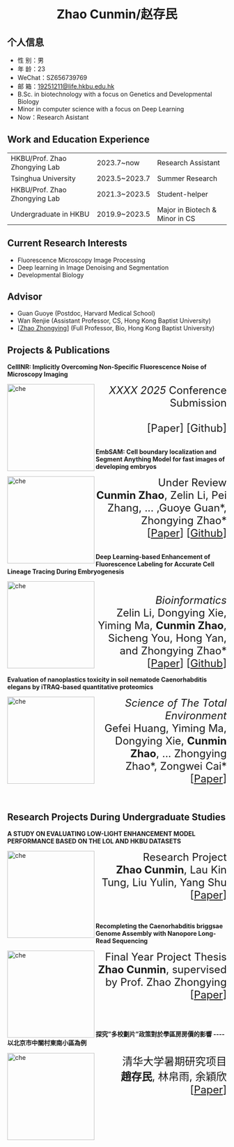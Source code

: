  <center>
     <h1>Zhao Cunmin/赵存民</h1>
 </center>

## 个人信息 

* 性 别：男
* 年 龄：23
* WeChat：SZ656739769
* 邮 箱：19251211@life.hkbu.edu.hk    
* B.Sc. in biotechnology with a focus on Genetics and Developmental Biology
* Minor in computer science with a focus on Deep Learning
* Now：Research Asistant

## Work and Education Experience
<table>

<tr>

<td>HKBU/Prof. Zhao Zhongying Lab</td>

<td>2023.7~now</td>

<td>Research Assistant</td>

</tr>

<tr>

<td>Tsinghua University</td>

<td>2023.5~2023.7</td>

<td>Summer Research</td>

</tr>

<tr>

<td>HKBU/Prof. Zhao Zhongying Lab</td>

<td>2021.3~2023.5</td>

<td>Student-helper</td>

</tr>

<tr>

<td>Undergraduate in HKBU</td>

<td>2019.9~2023.5</td>

<td>Major in Biotech & Minor in CS</td>

</tr>

</table>

## Current Research Interests
* Fluorescence Microscopy Image Processing 
* Deep learning in Image Denoising and Segmentation
* Developmental Biology


## Advisor
* Guan Guoye (Postdoc, Harvard Medical School)
* Wan Renjie (Assistant Professor, CS, Hong Kong Baptist University)
* [<a href="https://biol.hkbu.edu.hk/people/academic_staff_detail/148/" style="text-decoration: underline;">Zhao Zhongying</a>] (Full Professor, Bio, Hong Kong Baptist University)

## Projects & Publications

<strong>
        CellINR: Implicitly Overcoming Non-Specific Fluorescence Noise of Microscopy Imaging
</strong>
<p>
  <img width="200" alt="che" src="https://github.com/user-attachments/assets/74af179b-3e57-4236-9501-5af4abd0cc27" align="left">
  <div style="margin-left: 200px; text-align: right;">
    <font size="5">
      <i>XXXX 2025</i> Conference Submission
      <br />
      <br />
      [Paper] [Github] 
    </font>
  </div>
</p>

<br />

<strong>
        EmbSAM: Cell boundary localization and Segment Anything Model for fast images of developing embryos
      </strong>
<p>
  <img width="200" alt="che" src="https://github.com/user-attachments/assets/cc986aba-3cc8-43fc-9fd8-1604a475685f" align="left">
  <div style="margin-left: 200px; text-align: right;">
    <font size="5">
      Under Review
      <br />
      <strong>Cunmin Zhao</strong>, Zelin Li, Pei Zhang, ... ,Guoye Guan*, Zhongying Zhao*
      <br />
      [<a href="https://www.biorxiv.org/content/10.1101/2024.09.07.611795v1" style="text-decoration: underline;">Paper</a>] [<a href="https://github.com/CunminZhao/EmbSAM" style="text-decoration: underline;">Github</a>]
    </font>
  </div>
</p>
<br />
<strong>
        Deep Learning-based Enhancement of Fluorescence Labeling for Accurate Cell Lineage Tracing During Embryogenesis
      </strong>
<p>
  <img width="200" alt="che" src="https://github.com/user-attachments/assets/056fd285-1a7e-4862-b53c-dd7abab65146" align="left">
  <div style="margin-left: 200px; text-align: right;">
    <font size="5">
      <br />
      <i>Bioinformatics</i>
      <br />
      Zelin Li, Dongying Xie, Yiming Ma, <strong>Cunmin Zhao</strong>, Sicheng You, Hong Yan, and Zhongying Zhao*
      <br />
      [<a href="https://academic.oup.com/bioinformatics/article/40/11/btae626/7825360" style="text-decoration: underline;">Paper</a>] [<a href="https://github.com/plcx/NucApp-develop" style="text-decoration: underline;">Github</a>]
    </font>
  </div>
</p>

<strong>
        Evaluation of nanoplastics toxicity in soil nematode Caenorhabditis elegans by iTRAQ-based quantitative proteomics
      </strong>
<p>
  <img width="200" alt="che" src="https://github.com/cuminzhao/Markdown-Resume-Template/assets/80189429/d1200366-3abf-4e58-9329-479c4c2adee2" align="left">
  <div style="margin-left: 200px; text-align: right;">
    <font size="5">
      <i>Science of The Total Environment</i>
      <br />
      Gefei Huang, Yiming Ma, Dongying Xie, <strong>Cunmin Zhao</strong>, ... Zhongying Zhao*, Zongwei Cai*
      <br />
      [<a href="https://www.sciencedirect.com/science/article/abs/pii/S004896972207749X" style="text-decoration: underline;">Paper</a>]
    </font>
  </div>
</p>

<br />

## Research Projects During Undergraduate Studies

<strong>
        A STUDY ON EVALUATING LOW-LIGHT ENHANCEMENT MODEL PERFORMANCE BASED ON THE LOL AND HKBU DATASETS
      </strong>
<p>
  <img width="200" alt="che" src="https://github.com/cuminzhao/Markdown-Resume-Template/assets/80189429/e28d8106-aa58-43ad-9186-7eeab9853ed9" align="left">
  <div style="margin-left: 200px; text-align: right;">
    <font size="5">
      Research Project
      <br />
      <strong>Zhao Cunmin</strong>, Lau Kin Tung, Liu Yulin, Yang Shu
      <br />
      [<a href="https://github.com/cuminzhao/Markdown-Resume-Template/files/12819132/group_2_comp3065_final_project.copy.pdf" style="text-decoration: underline;">Paper</a>]
    </font>
  </div>
</p>

<br />
<br />


<strong>
        Recompleting the Caenorhabditis briggsae Genome Assembly with Nanopore Long-Read Sequencing
      </strong>
<p>
  <img width="200" alt="che" src="https://github.com/cuminzhao/Markdown-Resume-Template/assets/80189429/2c64baf4-5bb5-4338-aee0-506fc0d55b9a" align="left">
  <div style="margin-left: 200px; text-align: right;">
    <font size="5">
      Final Year Project Thesis
      <br />
      <strong>Zhao Cunmin</strong>, supervised by Prof. Zhao Zhongying
      <br />
      [<a href="https://github.com/cuminzhao/Markdown-Resume-Template/files/12819436/FYP_thesis_19251211.pdf" style="text-decoration: underline;">Paper</a>]
    </font>
  </div>
</p>

<br />


<br />
<br />

<strong>
        探究”多校劃片”政策對於學區房房價的影響 ----以北京市中關村東南小區為例  
      </strong>
<p>
  <img width="200" alt="che" src="https://github.com/cuminzhao/Markdown-Resume-Template/assets/80189429/cb1bbb15-60cd-474b-93bf-d763cc3d01aa" align="left">
  <div style="margin-left: 200px; text-align: right;">
    <font size="5">
      清华大学暑期研究项目
      <br />
      <strong>趙存民</strong>, 林帛雨, 余穎欣
      <br />
      [<a href="https://github.com/cuminzhao/Markdown-Resume-Template/files/12819625/default.pdf" style="text-decoration: underline;">Paper</a>]
    </font>
  </div>
</p>

<br />



